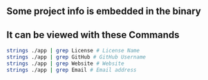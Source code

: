 ## Some project info is embedded in the binary
## It can be viewed with these Commands

```sh
strings ./app | grep License # License Name
strings ./app | grep GitHub # GitHub Username
strings ./app | grep Website # Website
strings ./app | grep Email # Email address
```
